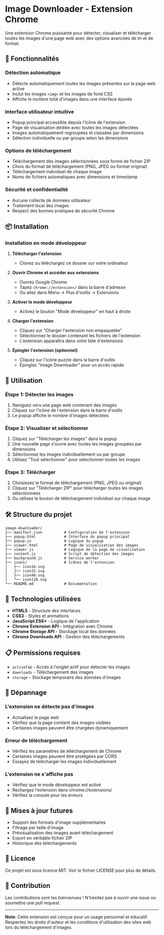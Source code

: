 # Image Downloader - Extension Chrome

Une extension Chrome puissante pour détecter, visualiser et télécharger toutes les images d'une page web avec des options avancées de tri et de format.

## 🚀 Fonctionnalités

### Détection automatique
- Détecte automatiquement toutes les images présentes sur la page web active
- Inclut les images `<img>` et les images de fond CSS
- Affiche le nombre total d'images dans une interface épurée

### Interface utilisateur intuitive
- Popup principal accessible depuis l'icône de l'extension
- Page de visualisation dédiée avec toutes les images détectées
- Images automatiquement regroupées et classées par dimensions
- Sélection individuelle ou par groupe selon les dimensions

### Options de téléchargement
- Téléchargement des images sélectionnées sous forme de fichier ZIP
- Choix du format de téléchargement (PNG, JPEG ou format original)
- Téléchargement individuel de chaque image
- Noms de fichiers automatiques avec dimensions et timestamp

### Sécurité et confidentialité
- Aucune collecte de données utilisateur
- Traitement local des images
- Respect des bonnes pratiques de sécurité Chrome

## 📦 Installation

### Installation en mode développeur

1. **Télécharger l'extension**
   - Clonez ou téléchargez ce dossier sur votre ordinateur

2. **Ouvrir Chrome et accéder aux extensions**
   - Ouvrez Google Chrome
   - Tapez `chrome://extensions/` dans la barre d'adresse
   - Ou allez dans Menu → Plus d'outils → Extensions

3. **Activer le mode développeur**
   - Activez le bouton "Mode développeur" en haut à droite

4. **Charger l'extension**
   - Cliquez sur "Charger l'extension non empaquetée"
   - Sélectionnez le dossier contenant les fichiers de l'extension
   - L'extension apparaîtra dans votre liste d'extensions

5. **Épingler l'extension (optionnel)**
   - Cliquez sur l'icône puzzle dans la barre d'outils
   - Épinglez "Image Downloader" pour un accès rapide

## 🎯 Utilisation

### Étape 1: Détecter les images
1. Naviguez vers une page web contenant des images
2. Cliquez sur l'icône de l'extension dans la barre d'outils
3. Le popup affiche le nombre d'images détectées

### Étape 2: Visualiser et sélectionner
1. Cliquez sur "Télécharger les images" dans le popup
2. Une nouvelle page s'ouvre avec toutes les images groupées par dimensions
3. Sélectionnez les images individuellement ou par groupe
4. Utilisez "Tout sélectionner" pour sélectionner toutes les images

### Étape 3: Télécharger
1. Choisissez le format de téléchargement (PNG, JPEG ou original)
2. Cliquez sur "Télécharger ZIP" pour télécharger toutes les images sélectionnées
3. Ou utilisez le bouton de téléchargement individuel sur chaque image

## 🛠️ Structure du projet

```
image-downloader/
├── manifest.json          # Configuration de l'extension
├── popup.html             # Interface du popup principal
├── popup.js               # Logique du popup
├── viewer.html            # Page de visualisation des images
├── viewer.js              # Logique de la page de visualisation
├── content.js             # Script de détection des images
├── background.js          # Service worker
├── icons/                 # Icônes de l'extension
│   ├── icon16.svg
│   ├── icon32.svg
│   ├── icon48.svg
│   └── icon128.svg
└── README.md              # Documentation
```

## 🔧 Technologies utilisées

- **HTML5** - Structure des interfaces
- **CSS3** - Styles et animations
- **JavaScript ES6+** - Logique de l'application
- **Chrome Extension API** - Intégration avec Chrome
- **Chrome Storage API** - Stockage local des données
- **Chrome Downloads API** - Gestion des téléchargements

## 📋 Permissions requises

- `activeTab` - Accès à l'onglet actif pour détecter les images
- `downloads` - Téléchargement des images
- `storage` - Stockage temporaire des données d'images

## 🐛 Dépannage

### L'extension ne détecte pas d'images
- Actualisez la page web
- Vérifiez que la page contient des images visibles
- Certaines images peuvent être chargées dynamiquement

### Erreur de téléchargement
- Vérifiez les paramètres de téléchargement de Chrome
- Certaines images peuvent être protégées par CORS
- Essayez de télécharger les images individuellement

### L'extension ne s'affiche pas
- Vérifiez que le mode développeur est activé
- Rechargez l'extension dans chrome://extensions/
- Vérifiez la console pour les erreurs

## 🔄 Mises à jour futures

- Support des formats d'image supplémentaires
- Filtrage par taille d'image
- Prévisualisation des images avant téléchargement
- Export en véritable fichier ZIP
- Historique des téléchargements

## 📄 Licence

Ce projet est sous licence MIT. Voir le fichier LICENSE pour plus de détails.

## 🤝 Contribution

Les contributions sont les bienvenues ! N'hésitez pas à ouvrir une issue ou soumettre une pull request.

---

**Note**: Cette extension est conçue pour un usage personnel et éducatif. Respectez les droits d'auteur et les conditions d'utilisation des sites web lors du téléchargement d'images.